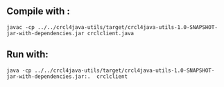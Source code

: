 Compile with :
--------------
 
    javac -cp ../../crcl4java-utils/target/crcl4java-utils-1.0-SNAPSHOT-jar-with-dependencies.jar crclclient.java
 
Run with:
---------

    java -cp ../../crcl4java-utils/target/crcl4java-utils-1.0-SNAPSHOT-jar-with-dependencies.jar:.  crclclient
 